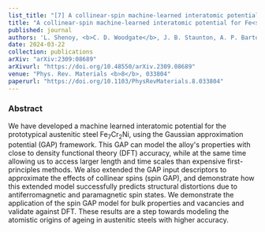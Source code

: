 ```yaml
---
list_title: "[7] A collinear-spin machine-learned interatomic potential for Fe<sub>7</sub>Cr<sub>2</sub>Ni alloy"
title: "A collinear-spin machine-learned interatomic potential for Fe<sub>7</sub>Cr<sub>2</sub>Ni alloy"
published: journal
authors: 'L. Shenoy, <b>C. D. Woodgate</b>, J. B. Staunton, A. P. Bartók, C. S. Becquart, C. Domain, J. R. Kermode'
date: 2024-03-22
collection: publications
arXiv: "arXiv:2309:08689"
arXivurl: "https://doi.org/10.48550/arXiv.2309.08689"
venue: "Phys. Rev. Materials <b>8</b>, 033804"
paperurl: "https://doi.org/10.1103/PhysRevMaterials.8.033804"
---
```


<h3>Abstract</h3>
We have developed a machine learned interatomic potential for the prototypical austenitic steel Fe<sub>7</sub>Cr<sub>2</sub>Ni, using the Gaussian approximation potential (GAP) framework. This GAP can model the alloy's properties with close to density functional theory (DFT) accuracy, while at the same time allowing us to access larger length and time scales than expensive first-principles methods. We also extended the GAP input descriptors to approximate the effects of collinear spins (spin GAP), and demonstrate how this extended model successfully predicts structural distortions due to antiferromagnetic and paramagnetic spin states. We demonstrate the application of the spin GAP model for bulk properties and vacancies and validate against DFT. These results are a step towards modeling the atomistic origins of ageing in austenitic steels with higher accuracy.
